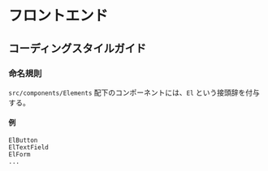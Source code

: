 # フロントエンド

## コーディングスタイルガイド

### 命名規則

`src/components/Elements` 配下のコンポーネントには、`El` という接頭辞を付与する。

#### 例

```
ElButton
ElTextField
ElForm
...
```
